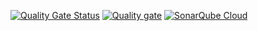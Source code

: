 [![Quality Gate Status](https://sonarcloud.io/api/project_badges/measure?project=l1umenncs_frontend-project-44&metric=alert_status)](https://sonarcloud.io/summary/new_code?id=l1umenncs_frontend-project-44)
[![Quality gate](https://sonarcloud.io/api/project_badges/quality_gate?project=l1umenncs_frontend-project-44)](https://sonarcloud.io/summary/new_code?id=l1umenncs_frontend-project-44)
[![SonarQube Cloud](https://sonarcloud.io/images/project_badges/sonarcloud-light.svg)](https://sonarcloud.io/summary/new_code?id=l1umenncs_frontend-project-44)